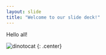 ```yaml
---
layout: slide
title: "Welcome to our slide deck!"
---
```


Hello all!

![dinotocat](https://octodex.github.com/images/dinotocat.png)
{: .center}
